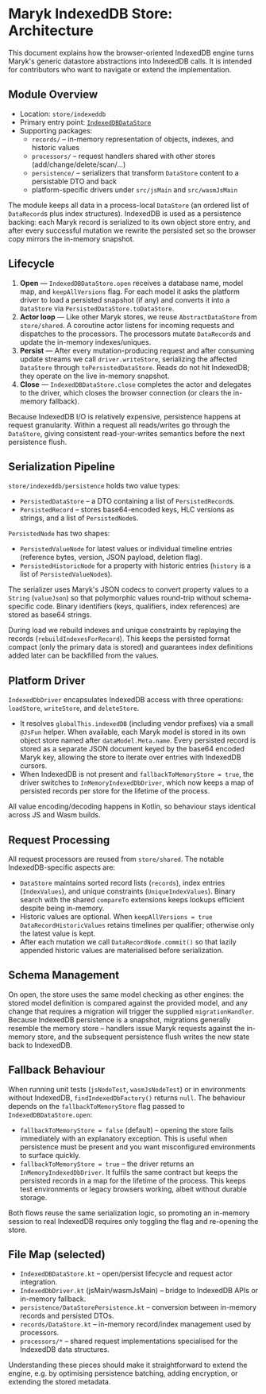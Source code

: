# Maryk IndexedDB Store: Architecture

This document explains how the browser-oriented IndexedDB engine turns Maryk's generic datastore abstractions into IndexedDB calls. It is intended for contributors who want to navigate or extend the implementation.

## Module Overview

- Location: `store/indexeddb`
- Primary entry point: [`IndexedDBDataStore`](../src/commonMain/kotlin/maryk/datastore/indexeddb/IndexedDBDataStore.kt)
- Supporting packages:
  - `records/` – in-memory representation of objects, indexes, and historic values
  - `processors/` – request handlers shared with other stores (add/change/delete/scan/...)
  - `persistence/` – serializers that transform `DataStore` content to a persistable DTO and back
  - platform-specific drivers under `src/jsMain` and `src/wasmJsMain`

The module keeps all data in a process-local `DataStore` (an ordered list of `DataRecord`s plus index structures). IndexedDB is used as a persistence backing: each Maryk record is serialized to its own object store entry, and after every successful mutation we rewrite the persisted set so the browser copy mirrors the in-memory snapshot.

## Lifecycle

1. **Open** — `IndexedDBDataStore.open` receives a database name, model map, and `keepAllVersions` flag. For each model it asks the platform driver to load a persisted snapshot (if any) and converts it into a `DataStore` via `PersistedDataStore.toDataStore`.
2. **Actor loop** — Like other Maryk stores, we reuse `AbstractDataStore` from `store/shared`. A coroutine actor listens for incoming requests and dispatches to the processors. The processors mutate `DataRecord`s and update the in-memory indexes/uniques.
3. **Persist** — After every mutation-producing request and after consuming update streams we call `driver.writeStore`, serializing the affected `DataStore` through `toPersistedDataStore`. Reads do not hit IndexedDB; they operate on the live in-memory snapshot.
4. **Close** — `IndexedDBDataStore.close` completes the actor and delegates to the driver, which closes the browser connection (or clears the in-memory fallback).

Because IndexedDB I/O is relatively expensive, persistence happens at request granularity. Within a request all reads/writes go through the `DataStore`, giving consistent read-your-writes semantics before the next persistence flush.

## Serialization Pipeline

`store/indexeddb/persistence` holds two value types:

- `PersistedDataStore` – a DTO containing a list of `PersistedRecord`s.
- `PersistedRecord` – stores base64-encoded keys, HLC versions as strings, and a list of `PersistedNode`s.

`PersistedNode` has two shapes:

- `PersistedValueNode` for latest values or individual timeline entries (reference bytes, version, JSON payload, deletion flag).
- `PersistedHistoricNode` for a property with historic entries (`history` is a list of `PersistedValueNode`s).

The serializer uses Maryk's JSON codecs to convert property values to a `String` (`valueJson`) so that polymorphic values round-trip without schema-specific code. Binary identifiers (keys, qualifiers, index references) are stored as base64 strings.

During load we rebuild indexes and unique constraints by replaying the records (`rebuildIndexesForRecord`). This keeps the persisted format compact (only the primary data is stored) and guarantees index definitions added later can be backfilled from the values.

## Platform Driver

`IndexedDbDriver` encapsulates IndexedDB access with three operations: `loadStore`, `writeStore`, and `deleteStore`.

- It resolves `globalThis.indexedDB` (including vendor prefixes) via a small `@JsFun` helper. When available, each Maryk model is stored in its own object store named after `dataModel.Meta.name`. Every persisted record is stored as a separate JSON document keyed by the base64 encoded Maryk key, allowing the store to iterate over entries with IndexedDB cursors.
- When IndexedDB is not present and `fallbackToMemoryStore = true`, the driver switches to `InMemoryIndexedDbDriver`, which now keeps a map of persisted records per store for the lifetime of the process.

All value encoding/decoding happens in Kotlin, so behaviour stays identical across JS and Wasm builds.

## Request Processing

All request processors are reused from `store/shared`. The notable IndexedDB-specific aspects are:

- `DataStore` maintains sorted record lists (`records`), index entries (`IndexValues`), and unique constraints (`UniqueIndexValues`). Binary search with the shared `compareTo` extensions keeps lookups efficient despite being in-memory.
- Historic values are optional. When `keepAllVersions = true` `DataRecordHistoricValues` retains timelines per qualifier; otherwise only the latest value is kept.
- After each mutation we call `DataRecordNode.commit()` so that lazily appended historic values are materialised before serialization.

## Schema Management

On open, the store uses the same model checking as other engines: the stored model definition is compared against the provided model, and any change that requires a migration will trigger the supplied `migrationHandler`. Because IndexedDB persistence is a snapshot, migrations generally resemble the memory store – handlers issue Maryk requests against the in-memory store, and the subsequent persistence flush writes the new state back to IndexedDB.

## Fallback Behaviour

When running unit tests (`jsNodeTest`, `wasmJsNodeTest`) or in environments without IndexedDB, `findIndexedDbFactory()` returns `null`. The behaviour depends on the `fallbackToMemoryStore` flag passed to `IndexedDBDataStore.open`:

- `fallbackToMemoryStore = false` (default) – opening the store fails immediately with an explanatory exception. This is useful when persistence must be present and you want misconfigured environments to surface quickly.
- `fallbackToMemoryStore = true` – the driver returns an `InMemoryIndexedDbDriver`. It fulfils the same contract but keeps the persisted records in a map for the lifetime of the process. This keeps test environments or legacy browsers working, albeit without durable storage.

Both flows reuse the same serialization logic, so promoting an in-memory session to real IndexedDB requires only toggling the flag and re-opening the store.

## File Map (selected)

- `IndexedDBDataStore.kt` – open/persist lifecycle and request actor integration.
- `IndexedDbDriver.kt` (jsMain/wasmJsMain) – bridge to IndexedDB APIs or in-memory fallback.
- `persistence/DataStorePersistence.kt` – conversion between in-memory records and persisted DTOs.
- `records/DataStore.kt` – in-memory record/index management used by processors.
- `processors/*` – shared request implementations specialised for the IndexedDB data structures.

Understanding these pieces should make it straightforward to extend the engine, e.g. by optimising persistence batching, adding encryption, or extending the stored metadata.
